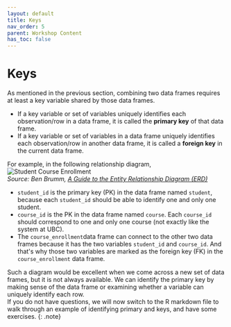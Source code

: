 ```yaml
---
layout: default
title: Keys
nav_order: 5
parent: Workshop Content
has_toc: false
---
```


# **Keys**

As mentioned in the previous section, combining two data frames requires at least a key variable shared by those data frames.
* If a key variable or set of variables uniquely identifies each observation/row in a data frame, it is called the **primary key** of that data frame.
* If a key variable or set of variables in a data frame uniquely identifies each observation/row in another data frame, it is called a **foreign key** in the current data frame.

For example, in the following relationship diagram,   
![Student Course Enrollment](https://www.databasestar.com/wp-content/uploads/2019/07/Physical.png)  
*Source: Ben Brumm, [A Guide to the Entity Relationship Diagram (ERD)](https://www.databasestar.com/entity-relationship-diagram/)*
* `student_id` is the primary key (PK) in the data frame named `student`, because each `student_id` should be able to identify one and only one student.   
* `course_id` is the PK in the data frame named `course`. Each `course_id` should correspond to one and only one course (not exactly like the system at UBC).  
* The `course_enrollment`data frame can connect to the other two data frames because it has the two variables `student_id` and `course_id`. And that's why those two variables are marked as the foreign key (FK) in the `course_enrollment` data frame.

Such a diagram would be excellent when we come across a new set of data frames, but it is not always available. We can identify the primary key by making sense of the data frame or examining whether a variable can uniquely identify each row.  
If you do not have questions, we will now switch to the R markdown file to walk through an example of identifying primary and keys, and have some exercises.
{: .note}
